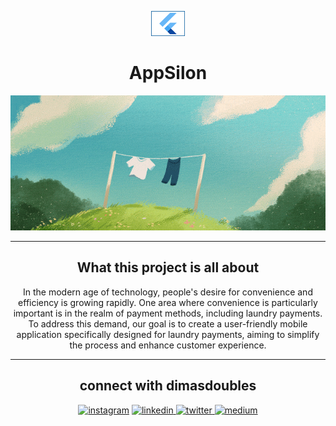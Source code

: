 <p align="center"> <img src="https://github.com/dimassdoubles/appsilon/blob/main/assets/icons/945-9454419_nuff-said-show-me-the-code-flutter-bottom.png" height="40"> </p>

<h1 align="center">AppSilon</h1>

<p align="center">
<img src='https://github.com/dimassdoubles/appsilon/blob/main/assets/icons/0354e580448fea50395b7ceef04f8d3d.gif'>
</p>
 
---

<h2 align="center"> What this project is all about </h2>

<p align="center"> In the modern age of technology, people's desire for convenience and efficiency is growing rapidly. One area where convenience is particularly important is in the realm of payment methods, including laundry payments. To address this demand, our goal is to create a user-friendly mobile application specifically designed for laundry payments, aiming to simplify the process and enhance customer experience. </p>

---

<h2 align="center"> connect with dimasdoubles </h2>

<p align="center">
<a href="https://instagram.com/dimassdoubles" target="blank"><img src=https://img.shields.io/badge/instagram-%23000000.svg?&style=for-the-badge&logo=instagram&logoColor=white alt=instagram style="margin-bottom: 5px;" /></a>

<a href="https://www.linkedin.com/in/dimassdoubles" target="_blank">
<img src=https://img.shields.io/badge/linkedin-%231E77B5.svg?&style=for-the-badge&logo=linkedin&logoColor=white alt=linkedin style="margin-bottom: 5px;" />

</a>
<a href="https://twitter.com/dimassdoubles" target="_blank">
<img src=https://img.shields.io/badge/twitter-%2300acee.svg?&style=for-the-badge&logo=twitter&logoColor=white alt=twitter style="margin-bottom: 5px;" />
</a>

</a>
<a href="	https://medium.com/@dimasdoubles" target="_blank">
<img src=https://img.shields.io/badge/Medium-12100E?style=for-the-badge&logo=medium&logoColor=white
 alt=medium style="margin-bottom: 5px;" />
</a>

</p>
